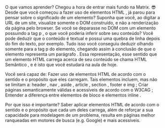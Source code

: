 O que vamos aprender?
Chegou a hora de entrar mais fundo na Matrix. 😎
Desde que você começou a fazer uso de elementos HTML , já parou para pensar sobre o significado de um elemento? Suponha que você, ao digitar a URL de um site, visualize somente o DOM construído, e não a renderização da página pelo browser. Se você se deparasse no DOM com um elemento possuindo a tag p , o que você poderia inferir sobre seu conteúdo? Você pode deduzir que o conteúdo é textual e possui uma quebra de linha depois do fim do texto, por exemplo. Tudo isso você conseguiu deduzir olhando somente para a tag p do elemento, chegando assim à conclusão de que o elemento representa um parágrafo .
Essa representação, esse sentido que um elemento HTML carrega acerca de seu conteúdo se chama HTML Semântico , e é isto que você estudará na aula de hoje.

Você será capaz de:
Fazer uso de elementos HTML de acordo com o sentido e o propósito que eles carregam. Tais elementos incluem, mas não se limitam a: header , nav , aside , article , section , footer e img ;
Criar páginas semanticamente válidas e acessíveis de acordo com o W3CAG ;
Entender a diferença entre elementos de bloco e elementos inline .

Por que isso é importante?
Saber aplicar elementos HTML de acordo com o sentido e o propósito que cada um deles carrega, além de reforçar a sua capacidade para modelagem de um problema, resulta em páginas melhor ranqueadas em motores de busca (e.g. Google) e mais acessíveis.